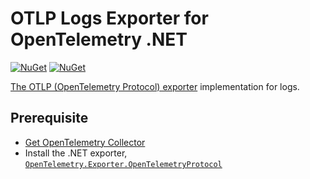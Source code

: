 # OTLP Logs Exporter for OpenTelemetry .NET

[![NuGet](https://img.shields.io/nuget/v/OpenTelemetry.Exporter.OpenTelemetryProtocol.Logs.svg)](https://www.nuget.org/packages/OpenTelemetry.Exporter.OpenTelemetryProtocol.Logs)
[![NuGet](https://img.shields.io/nuget/dt/OpenTelemetry.Exporter.OpenTelemetryProtocol.Logs.svg)](https://www.nuget.org/packages/OpenTelemetry.Exporter.OpenTelemetryProtocol.Logs)

[The OTLP (OpenTelemetry Protocol) exporter](https://github.com/open-telemetry/opentelemetry-specification/blob/main/specification/protocol/exporter.md)
implementation for logs.

## Prerequisite

* [Get OpenTelemetry Collector](https://opentelemetry.io/docs/collector/)
* Install the .NET exporter, [`OpenTelemetry.Exporter.OpenTelemetryProtocol`](../OpenTelemetry.Exporter.OpenTelemetryProtocol)
